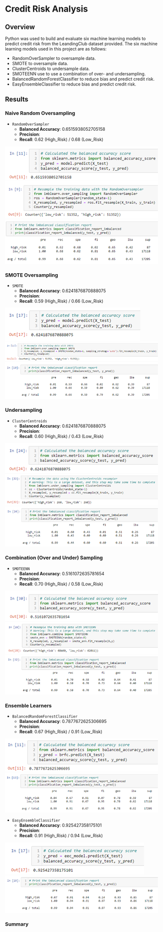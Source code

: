 # Credit Risk Analysis

## Overview
Python was used to build and evaluate six machine learning models to predict credit risk from the LeandingClub dataset provided. The six machine learning models used in this project are as follows:
* RandomOverSampler to oversample data.
* SMOTE to oversample data.
* ClusterCentroids to undersample data.
* SMOTEENN use to use a combination of over- and undersampling.
* BalancedRandomForestClassifier to reduce bias and predict credit risk.
* EasyEnsembleClassifier to reduce bias and predict credit risk.

## Results

### Naive Random Oversampling
* `RandomOverSampler` 
  * **Balanced Accuracy**: 0.6515938052705158
  * **Precision**: 
  * **Recall**: 0.62 (High_Risk) / 0.68 (Low_Risk)

![BalancedAccuracy](Resources/OverSampling_BalancedAccuracy_Random.png)
![CreditRisk](Resources/CreditRiskCount_Random.png)
![CreditRisk2](Resources/CreditRisk_Random.png)

### SMOTE Oversampling
* `SMOTE`
  * **Balanced Accuracy**: 0.6241876870888075
  * **Precision**: 
  * **Recall**: 0.59 (High_Risk) / 0.66 (Low_Risk)

![BalancedAccuracy](Resources/OverSampling_BalancedAccuracy_SMOT.png)
![CreditRisk](Resources/CreditRiskCount_SMOTE.png)
![CreditRisk2](Resources/CreditRisk_SMOTE.png)

### Undersampling
* `ClusterCentroids`
  * **Balanced Accuracy**: 0.6241876870888075
  * **Precision**: 
  * **Recall**: 0.60 (High_Risk) / 0.43 (Low_Risk)

![BalancedAccuracy](Resources/Undersampling_BalancedAccuracy_ClusterCentroids.png)
![CreditRisk](Resources/CreditRiskCount_Cluster.png)
![CreditRisk2](Resources/CreditRisk_ClusterCentroids.png)

### Combination (Over and Under) Sampling
* `SMOTEENN`
  * **Balanced Accuracy**: 0.5161072635781654
  * **Precision**: 
  * **Recall**: 0.70 (High_Risk) / 0.58 (Low_Risk)

![BalancedAccuracy](Resources/OverUnder_BalancedAccuracy_SMOTENN.png)
![CreditRisk](Resources/CreditRiskCount_SMOTEENN.png)
![CreditRisk2](Resources/CreditRisk_SMOTEENN.png)

### Ensemble Learners
* `BalancedRandomForestClassifier`
  * **Balanced Accuracy**: 0.7877672625306695
  * **Precision**: 
  * **Recall**: 0.67 (High_Risk) / 0.91 (Low_Risk)

![BalancedAccuracy](Resources/BRFC_BalancedAccuracy.png)
![CreditRisk](Resources/CreditRisk_BRFC.png)

* `EasyEnsembleClassifier` 
  * **Balanced Accuracy**: 0.925427358175101
  * **Precision**: 
  * **Recall**: 0.91 (High_Risk) / 0.94 (Low_Risk)

![BalancedAccuracy](Resources/EasyEnsemble_BalancedAccuracy.png)
![CreditRisk](Resources/CreditRisk_EasyEnsemble.png)


### Summary
